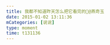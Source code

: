 ```yaml
---
title: 我都不知道昨天怎么把它看完的👿@燕奇玉
date: 2015-01-02 13:11:36
mCategories: [说说]
type: moment
time: t131136
---
```


<div id="pics-20150102131136"></div>

<script src="/lib/moment/pics.js"></script>
<script>
var data = [
    {"link": "2015-01-02_000000.jpeg", "type": "shuoshuo"}
];
picsRender(data, "pics-20150102131136");
</script>
